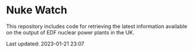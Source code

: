 # Nuke Watch

This repository includes code for retrieving the latest information available on the output of EDF nuclear power plants in the UK.

Last updated: 2023-01-21 23:07